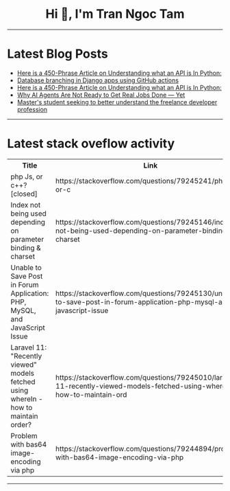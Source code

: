 <h1 align="center">Hi 👋, I'm Tran Ngoc Tam</h1>

---

# Latest Blog Posts 
<!-- BLOG-POST-LIST:START -->
- [Here is a 450-Phrase Article on Understanding what an API is In Python:](https://dev.to/clay26schwarz/here-is-a-450-phrase-article-on-understanding-what-an-api-is-in-python-31j6)
- [Database branching in Django apps using GitHub actions](https://dev.to/hackmamba/database-branching-in-django-apps-using-github-actions-3lgh)
- [Here is a 450-Phrase Article on Understanding what an API is In Python:](https://dev.to/clay26schwarz/here-is-a-450-phrase-article-on-understanding-what-an-api-is-in-python-2cmm)
- [Why AI Agents Are Not Ready to Get Real Jobs Done — Yet](https://dev.to/erenkucuker_1/why-ai-agents-are-not-ready-to-get-real-jobs-done-yet-1ehn)
- [Master&#39;s student seeking to better understand the freelance developer profession](https://dev.to/lucas_leperlier/masters-student-seeking-to-better-understand-the-freelance-developer-profession-5gck)
<!-- BLOG-POST-LIST:END -->

---

# Latest stack oveflow activity
<table>
  <tr><th>Title</th><th>Link</th></tr>
  <!-- STACKOVERFLOW:START --><tr><td>php Js, or c++? [closed]</td><td>https://stackoverflow.com/questions/79245241/php-js-or-c</td></tr><tr><td>Index not being used depending on parameter binding &amp; charset</td><td>https://stackoverflow.com/questions/79245146/index-not-being-used-depending-on-parameter-binding-charset</td></tr><tr><td>Unable to Save Post in Forum Application: PHP, MySQL, and JavaScript Issue</td><td>https://stackoverflow.com/questions/79245130/unable-to-save-post-in-forum-application-php-mysql-and-javascript-issue</td></tr><tr><td>Laravel 11: &quot;Recently viewed&quot; models fetched using whereIn - how to maintain order?</td><td>https://stackoverflow.com/questions/79245010/laravel-11-recently-viewed-models-fetched-using-wherein-how-to-maintain-ord</td></tr><tr><td>Problem with bas64 image-encoding via php</td><td>https://stackoverflow.com/questions/79244894/problem-with-bas64-image-encoding-via-php</td></tr><!-- STACKOVERFLOW:END -->
</table>

---


